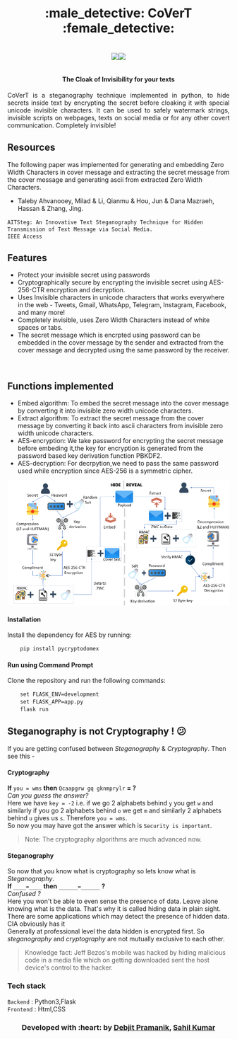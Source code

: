<h1 align="center">
  <br>
  <span> :male_detective: CoVerT :female_detective: </span>
  <br>
  
  [![](https://img.shields.io/badge/Made_with-Python3-blue?style=for-the-badge&logo=python)](https://www.python.org "Python3")[![](https://img.shields.io/badge/Made_with-Flask-blue?style=for-the-badge&logo=Flask)](https://flask.palletsprojects.com/en/1.1.x/ "Flask")

</h1>
<span><h4 align="center">The Cloak of Invisibility for your texts</h4></span>

<p align="justify">
CoVerT is a steganography technique implemented in python, to hide secrets inside text by encrypting the secret before cloaking it with special unicode invisible characters. 
It can be used to safely watermark strings, invisible scripts on webpages, texts on social media or for any other covert communication. Completely invisible! 
<p>

## Resources 

The following paper was implemented for generating and embedding Zero Width Characters in cover message and extracting the secret message from the cover message and generating ascii from extracted Zero Width Characters. 



- Taleby Ahvanooey, Milad & Li, Qianmu & Hou, Jun & Dana Mazraeh, Hassan & Zhang, Jing.
```
AITSteg: An Innovative Text Steganography Technique for Hidden Transmission of Text Message via Social Media.
IEEE Access
```

## Features
- Protect your invisible secret using passwords
- Cryptographically secure by encrypting the invisible secret using AES-256-CTR encryption and decryption.
- Uses Invisible characters in unicode characters that works everywhere in the web - Tweets, Gmail, WhatsApp, Telegram, Instagram, Facebook, and many more!
- Completely invisible, uses Zero Width Characters instead of white spaces or tabs.
- The secret message which is encrpted using password can be embedded in the cover message by the sender and extracted from the cover message and decrypted using the same password by the receiver.

<br>

## Functions implemented
- Embed algorithm: To embed the secret message into the cover message by converting it into invisible zero width unicode characters.
- Extract algorithm: To extract the secret message from the cover message by converting it back into ascii characters from invisible zero width unicode characters.
- AES-encryption: We take password for encrypting the secret message before embeding it,the key for encryption is generated from the password based key derivation function PBKDF2.
- AES-decryption: For decrpytion,we need to pass the same password used while encryption since AES-256 is a symmetric cipher.

<img src="assets/FlowDiagram.PNG">

#### Installation
Install the dependency for AES by running:
```html  
    pip install pycryptodomex
```

#### Run using Command Prompt
Clone the repository and run the following commands:
```html
    set FLASK_ENV=development
    set FLASK_APP=app.py
    flask run
```
## Steganography is not Cryptography ! :confused:

If you are getting confused between _Steganography_ & _Cryptography_. Then see this -

#### Cryptography

**If** `you = wms` **then** `Qcaapgrw gq gknmprylr` **= ?**<br>
_Can you guess the answer?_<br>
Here we have `key = -2` i.e. if we go 2 alphabets behind `y` you get
`w` and similarly if you go 2 alphabets behind `o` we get `m` and similarly 2 alphabets behind `u` gives us `s`. Therefore `you = wms`. <br>
So now you may have got the answer which is `Security is important`.
> Note: The cryptography algorithms are much advanced now.

#### Steganography

So now that you know what is cryptography so lets know what is _Steganography_.<br>
**If** `____=____` **then** `______=______` **?**<br>
_Confused ?_<br>
Here you won't be able to even sense the presence of data. Leave alone knowing what
is the data. That's why it is called hiding data in plain sight. There are some applications which
may detect the presence of hidden data. CIA obviously has it <emoji><br>
Generally at professional level the data hidden is encrypted first. So _steganography_ and _cryptography_ are not
mutually exclusive to each other.
>Knowledge fact: Jeff Bezos's mobile was hacked by hiding malicious code in a media
>file which on getting downloaded sent the host device's control to the hacker.

###             Tech stack
`Backend` : Python3,Flask  <br>
`Frontend` : Html,CSS  <br>

<h3 align="center"><b>Developed with :heart: by <a href="https://github.com/debjit20504">Debjit Pramanik</a></b>, <b><a href="https://github.com/sahil20115">Sahil Kumar</a></b>



